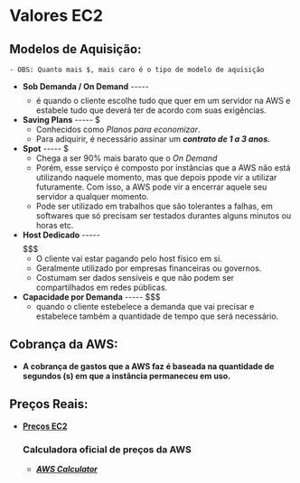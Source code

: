 # Valores EC2

## Modelos de Aquisição:

    - OBS: Quanto mais $, mais caro é o tipo de modelo de aquisição 

- **Sob Demanda / On Demand** ----- $$$$ 
  - é quando o cliente escolhe tudo que quer em um servidor na AWS e estabele tudo que deverá ter de acordo com suas exigências.
- **Saving Plans** ----- $
  - Conhecidos como *Planos para economizar*.
  - Para adiquirir, é necessário assinar um ***contrato de 1 a 3 anos.***
- **Spot** ----- $
  - Chega a ser 90% mais barato que o *On Demand*
  - Porém, esse serviço é composto por instâncias que a AWS não está utilizando naquele momento, mas que depois ppode vir a utilizar futuramente. Com isso, a AWS pode vir a encerrar aquele seu servidor a qualquer momento.
  - Pode ser utilizado em trabalhos que são tolerantes a falhas, em softwares que só precisam ser testados durantes alguns minutos ou horas etc.
- **Host Dedicado** ----- $$$$$$$
  - O cliente vai estar pagando pelo host físico em si.
  - Geralmente utilizado por empresas financeiras ou governos.
  - Costumam ser dados sensíveis e que não podem ser compartilhados em redes públicas.
- **Capacidade por Demanda** ----- $$$
  - quando o cliente estebelece a demanda que vai precisar e estabelece também a quantidade de tempo que será necessário.
  
## Cobrança da AWS:

- **A cobrança de gastos que a AWS faz é baseada na quantidade de segundos (s) em que a instância permaneceu em uso.**

## Preços Reais:

- **[Preços EC2](https://aws.amazon.com/pt/ec2/pricing/)**


    ### Calculadora oficial de preços da AWS 
    - ***[AWS Calculator](https://calculator.aws/#/)***

